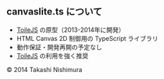 ## canvaslite.ts について
* [ToileJS](https://github.com/TakashiNishimura/toile.js/blob/master/README.md) の原型（2013-2014年に開発）
* HTML Canvas 2D 制御用の TypeScript ライブラリ
* 動作保証・開発再開の予定なし
* [ToileJS](https://github.com/TakashiNishimura/toile.js/blob/master/README.md) の利用を強く推奨

© 2014 Takashi Nishimura
